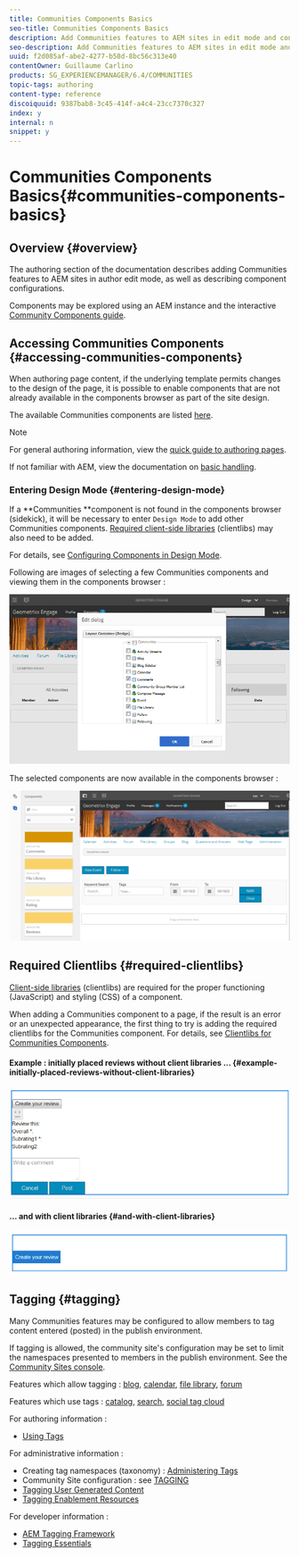 ```yaml
---
title: Communities Components Basics
seo-title: Communities Components Basics
description: Add Communities features to AEM sites in edit mode and configure components
seo-description: Add Communities features to AEM sites in edit mode and configure components
uuid: f2d085af-abe2-4277-b58d-8bc56c313e40
contentOwner: Guillaume Carlino
products: SG_EXPERIENCEMANAGER/6.4/COMMUNITIES
topic-tags: authoring
content-type: reference
discoiquuid: 9387bab8-3c45-414f-a4c4-23cc7370c327
index: y
internal: n
snippet: y
---
```


# Communities Components Basics{#communities-components-basics}

## Overview {#overview}

The authoring section of the documentation describes adding Communities features to AEM sites in author edit mode, as well as describing component configurations.

Components may be explored using an AEM instance and the interactive [Community Components guide](../../communities/using/components-guide.md).

## Accessing Communities Components {#accessing-communities-components}

When authoring page content, if the underlying template permits changes to the design of the page, it is possible to enable components that are not already available in the components browser as part of the site design.

The available Communities components are listed [here](../../communities/using/author-communities.md#availablecommunitiescomponents).

>[!NOTE]
>
>For general authoring information, view the [quick guide to authoring pages](../../sites/authoring/using/qg-page-authoring.md).
>
>If not familiar with AEM, view the documentation on [basic handling](../../sites/authoring/using/basic-handling.md).

### Entering Design Mode {#entering-design-mode}

If a **Communities **component is not found in the components browser (sidekick), it will be necessary to enter `Design Mode` to add other Communities components. [Required client-side libraries](#requiredclientlibs) (clientlibs) may also need to be added.

For details, see [Configuring Components in Design Mode](../../sites/authoring/using/default-components-designmode.md).

Following are images of selecting a few Communities components and viewing them in the components browser :

![](assets/chlimage_1-437.png)

The selected components are now available in the components browser :

![](assets/chlimage_1-438.png)

## Required Clientlibs {#required-clientlibs}

[Client-side libraries](../../sites/developing/using/clientlibs.md) (clientlibs) are required for the proper functioning (JavaScript) and styling (CSS) of a component.

When adding a Communities component to a page, if the result is an error or an unexpected appearance, the first thing to try is adding the required clientlibs for the Communities component. For details, see [Clientlibs for Communities Components](../../communities/using/clientlibs.md).

#### Example : initially placed reviews without client libraries ... {#example-initially-placed-reviews-without-client-libraries}

![](assets/chlimage_1-439.png)

#### ... and with client libraries {#and-with-client-libraries}

![](assets/chlimage_1-440.png)

## Tagging {#tagging}

Many Communities features may be configured to allow members to tag content entered (posted) in the publish environment.

If tagging is allowed, the community site's configuration may be set to limit the namespaces presented to members in the publish environment. See the [Community Sites console](../../communities/using/sites-console.md#tagging).

Features which allow tagging : [blog](../../communities/using/blog-feature.md), [calendar](../../communities/using/calendar.md), [file library](../../communities/using/file-library.md), [forum](../../communities/using/forum.md)

Features which use tags : [catalog](../../communities/using/catalog.md), [search](../../communities/using/search.md), [social tag cloud](../../communities/using/tagcloud.md)

For authoring information :

* [Using Tags](../../sites/authoring/using/tags.md)

For administrative information :

* Creating tag namespaces (taxonomy) : [Administering Tags](../../sites/administering/using/tags.md)
* Community Site configuration : see [TAGGING](../../communities/using/sites-console.md#tagging)
* [Tagging User Generated Content](../../sites/authoring/using/tags.md)
* [Tagging Enablement Resources](../../communities/using/tag-resources.md)

For developer information :

* [AEM Tagging Framework](../../sites/developing/using/framework.md)
* [Tagging Essentials](../../communities/using/tag.md)

